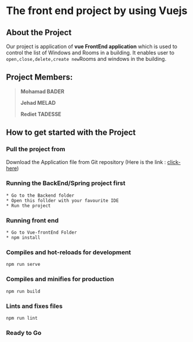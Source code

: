 # The front end project by using Vuejs

## About the Project

Our  project is application of **vue FrontEnd application** which is used to control the list of Windows and Rooms in a building.
It enables user to  `open,close,delete,create new`Rooms and windows in the building.

## Project Members: 

>**Mohamad BADER**
>
>**Jehad MELAD**
>
>**Rediet TADESSE**
>

## How to get started with the Project

### Pull the project from 
Download the Application file from Git repository (Here is the link : [click-here](https://github.com/mohamadnoor991/FrontEnd-ApiCall/))

### Running the BackEnd/Spring project first
```
* Go to the Backend folder 
* Open this follder with your favourite IDE
* Run the project
```
### Running front end
```
* Go to Vue-frontEnd Folder
* npm install
```

### Compiles and hot-reloads for development
```
npm run serve
```

### Compiles and minifies for production
```
npm run build
```

### Lints and fixes files
```
npm run lint
```

### Ready to Go



